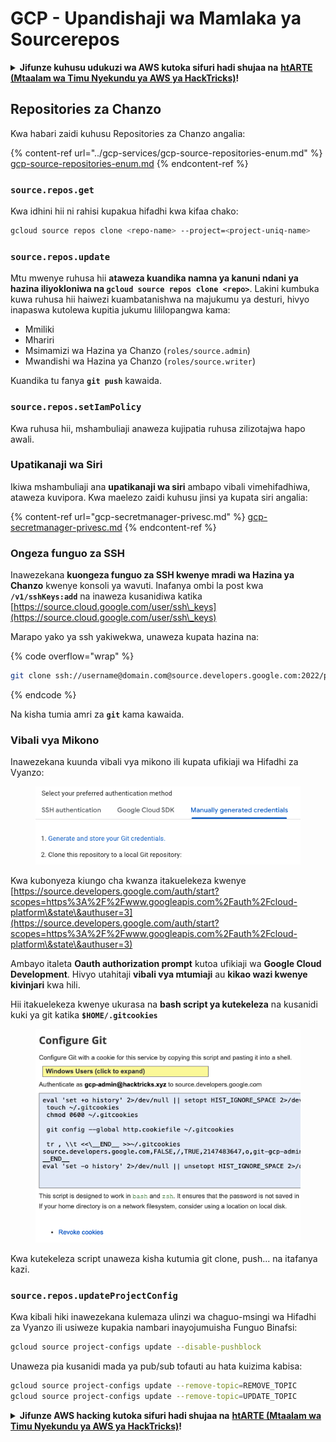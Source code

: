 # GCP - Upandishaji wa Mamlaka ya Sourcerepos

<details>

<summary><strong>Jifunze kuhusu udukuzi wa AWS kutoka sifuri hadi shujaa na</strong> <a href="https://training.hacktricks.xyz/courses/arte"><strong>htARTE (Mtaalam wa Timu Nyekundu ya AWS ya HackTricks)</strong></a><strong>!</strong></summary>

Njia nyingine za kusaidia HackTricks:

* Ikiwa unataka kuona **kampuni yako ikitangazwa kwenye HackTricks** au **kupakua HackTricks kwa PDF** Angalia [**MIPANGO YA KUJIUNGA**](https://github.com/sponsors/carlospolop)!
* Pata [**swag rasmi ya PEASS & HackTricks**](https://peass.creator-spring.com)
* Gundua [**Familia ya PEASS**](https://opensea.io/collection/the-peass-family), mkusanyiko wetu wa [**NFTs**](https://opensea.io/collection/the-peass-family) ya kipekee
* **Jiunge na** 💬 [**Kikundi cha Discord**](https://discord.gg/hRep4RUj7f) au [**kikundi cha telegram**](https://t.me/peass) au **tufuate** kwenye **Twitter** 🐦 [**@hacktricks\_live**](https://twitter.com/hacktricks\_live)**.**
* **Shiriki mbinu zako za udukuzi kwa kuwasilisha PRs kwa** [**HackTricks**](https://github.com/carlospolop/hacktricks) na [**HackTricks Cloud**](https://github.com/carlospolop/hacktricks-cloud) repos za github.

</details>

## Repositories za Chanzo

Kwa habari zaidi kuhusu Repositories za Chanzo angalia:

{% content-ref url="../gcp-services/gcp-source-repositories-enum.md" %}
[gcp-source-repositories-enum.md](../gcp-services/gcp-source-repositories-enum.md)
{% endcontent-ref %}

### `source.repos.get`

Kwa idhini hii ni rahisi kupakua hifadhi kwa kifaa chako:
```bash
gcloud source repos clone <repo-name> --project=<project-uniq-name>
```
### `source.repos.update`

Mtu mwenye ruhusa hii **ataweza kuandika namna ya kanuni ndani ya hazina iliyokloniwa na `gcloud source repos clone <repo>`**. Lakini kumbuka kuwa ruhusa hii haiwezi kuambatanishwa na majukumu ya desturi, hivyo inapaswa kutolewa kupitia jukumu lililopangwa kama:

* Mmiliki
* Mhariri
* Msimamizi wa Hazina ya Chanzo (`roles/source.admin`)
* Mwandishi wa Hazina ya Chanzo (`roles/source.writer`)

Kuandika tu fanya **`git push`** kawaida.

### `source.repos.setIamPolicy`

Kwa ruhusa hii, mshambuliaji anaweza kujipatia ruhusa zilizotajwa hapo awali.

### Upatikanaji wa Siri

Ikiwa mshambuliaji ana **upatikanaji wa siri** ambapo vibali vimehifadhiwa, ataweza kuvipora. Kwa maelezo zaidi kuhusu jinsi ya kupata siri angalia:

{% content-ref url="gcp-secretmanager-privesc.md" %}
[gcp-secretmanager-privesc.md](gcp-secretmanager-privesc.md)
{% endcontent-ref %}

### Ongeza funguo za SSH

Inawezekana **kuongeza funguo za SSH kwenye mradi wa Hazina ya Chanzo** kwenye konsoli ya wavuti. Inafanya ombi la post kwa **`/v1/sshKeys:add`** na inaweza kusanidiwa katika [https://source.cloud.google.com/user/ssh\_keys](https://source.cloud.google.com/user/ssh\_keys)

Marapo yako ya ssh yakiwekwa, unaweza kupata hazina na:

{% code overflow="wrap" %}
```bash
git clone ssh://username@domain.com@source.developers.google.com:2022/p/<proj-name>/r/<repo-name>
```
{% endcode %}

Na kisha tumia amri za **`git`** kama kawaida.

### Vibali vya Mikono

Inawezekana kuunda vibali vya mikono ili kupata ufikiaji wa Hifadhi za Vyanzo:

<figure><img src="../../../.gitbook/assets/image (324).png" alt=""><figcaption></figcaption></figure>

Kwa kubonyeza kiungo cha kwanza itakuelekeza kwenye [https://source.developers.google.com/auth/start?scopes=https%3A%2F%2Fwww.googleapis.com%2Fauth%2Fcloud-platform\&state\&authuser=3](https://source.developers.google.com/auth/start?scopes=https%3A%2F%2Fwww.googleapis.com%2Fauth%2Fcloud-platform\&state\&authuser=3)

Ambayo italeta **Oauth authorization prompt** kutoa ufikiaji wa **Google Cloud Development**. Hivyo utahitaji **vibali vya mtumiaji** au **kikao wazi kwenye kivinjari** kwa hili.

Hii itakuelekeza kwenye ukurasa na **bash script ya kutekeleza** na kusanidi kuki ya git katika **`$HOME/.gitcookies`**

<figure><img src="../../../.gitbook/assets/image (323).png" alt=""><figcaption></figcaption></figure>

Kwa kutekeleza script unaweza kisha kutumia git clone, push... na itafanya kazi.

### `source.repos.updateProjectConfig`

Kwa kibali hiki inawezekana kulemaza ulinzi wa chaguo-msingi wa Hifadhi za Vyanzo ili usiweze kupakia nambari inayojumuisha Funguo Binafsi:
```bash
gcloud source project-configs update --disable-pushblock
```
Unaweza pia kusanidi mada ya pub/sub tofauti au hata kuizima kabisa:
```bash
gcloud source project-configs update --remove-topic=REMOVE_TOPIC
gcloud source project-configs update --remove-topic=UPDATE_TOPIC
```
<details>

<summary><strong>Jifunze AWS hacking kutoka sifuri hadi shujaa na</strong> <a href="https://training.hacktricks.xyz/courses/arte"><strong>htARTE (Mtaalam wa Timu Nyekundu ya AWS ya HackTricks)</strong></a><strong>!</strong></summary>

Njia nyingine za kusaidia HackTricks:

* Ikiwa unataka kuona **kampuni yako ikitangazwa kwenye HackTricks** au **kupakua HackTricks kwa PDF** Angalia [**MIPANGO YA KUJIUNGA**](https://github.com/sponsors/carlospolop)!
* Pata [**bidhaa rasmi za PEASS & HackTricks**](https://peass.creator-spring.com)
* Gundua [**Familia ya PEASS**](https://opensea.io/collection/the-peass-family), mkusanyiko wetu wa kipekee wa [**NFTs**](https://opensea.io/collection/the-peass-family)
* **Jiunge na** 💬 [**Kikundi cha Discord**](https://discord.gg/hRep4RUj7f) au kikundi cha [**telegram**](https://t.me/peass) au **tufuate** kwenye **Twitter** 🐦 [**@hacktricks\_live**](https://twitter.com/hacktricks\_live)**.**
* **Shiriki mbinu zako za kuhack kwa kuwasilisha PRs kwa** [**HackTricks**](https://github.com/carlospolop/hacktricks) na [**HackTricks Cloud**](https://github.com/carlospolop/hacktricks-cloud) repos za github.

</details>
